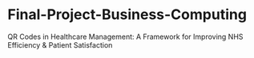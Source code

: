 # Final-Project-Business-Computing
QR Codes in Healthcare Management:  A Framework for Improving NHS Efficiency &amp; Patient Satisfaction

